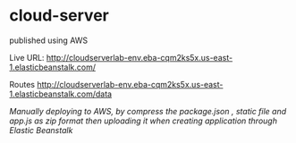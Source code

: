 # cloud-server
published using AWS

Live URL:
http://cloudserverlab-env.eba-cqm2ks5x.us-east-1.elasticbeanstalk.com/

Routes
http://cloudserverlab-env.eba-cqm2ks5x.us-east-1.elasticbeanstalk.com/data

*Manually deploying to AWS, by compress the package.json , static file and app.js as zip format then uploading it when creating application  through  Elastic Beanstalk* 